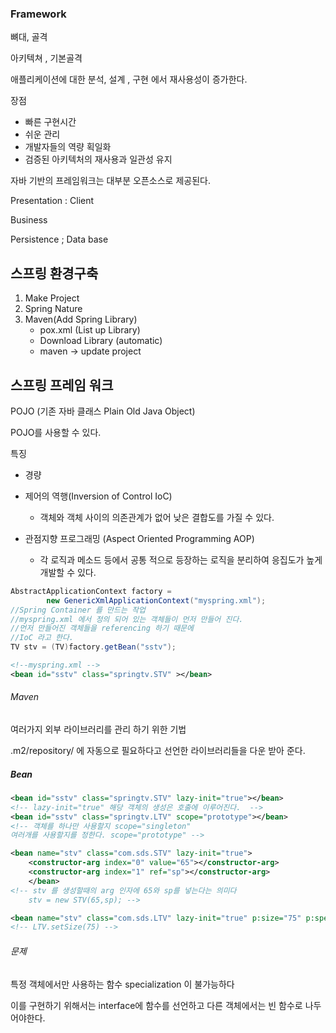 ### Framework

뼈대, 골격

아키텍쳐 , 기본골격

애플리케이션에 대한 분석, 설계 , 구현 에서 재사용성이 증가한다.

장점

- 빠른 구현시간
- 쉬운 관리
- 개발자들의 역량 획일화
- 검증된 아키텍처의 재사용과 일관성 유지

자바 기반의 프레임워크는 대부분 오픈소스로 제공된다.



Presentation : Client

Business 

Persistence ; Data base

## 스프링 환경구축

1. Make Project
2. Spring Nature
3. Maven(Add Spring Library)
   - pox.xml (List up Library)
   - Download Library (automatic)
   - maven -> update project



## 스프링 프레임 워크

POJO (기존 자바 클래스 Plain Old Java Object)

POJO를 사용할 수 있다.



특징

- 경량
- 제어의 역행(Inversion of Control IoC)
  
  - 객체와 객체 사이의 의존관계가 없어 낮은 결합도를 가질 수 있다.
  
    
- 관점지향 프로그래밍 (Aspect Oriented Programming AOP)
  
  - 각 로직과 메소드 등에서 공통 적으로 등장하는 로직을 분리하여 응집도가 높게 개발할 수 있다.

```java
AbstractApplicationContext factory = 
		new GenericXmlApplicationContext("myspring.xml");
//Spring Container 를 만드는 작업
//myspring.xml 에서 정의 되어 있는 객체들이 먼저 만들어 진다.
//먼저 만들어진 객체들을 referencing 하기 때문에 
//IoC 라고 한다.
TV stv = (TV)factory.getBean("sstv");
```

```xml
<!--myspring.xml -->
<bean id="sstv" class="springtv.STV" ></bean>
```

###### Maven

여러가지 외부 라이브러리를 관리  하기 위한 기법

.m2/repository/ 에 자동으로 필요하다고 선언한 라이브러리들을 다운 받아 준다.

##### Bean

```xml
<bean id="sstv" class="springtv.STV" lazy-init="true"></bean> 
<!-- lazy-init="true" 해당 객체의 생성은 호출에 이루어진다.  -->
<bean id="sstv" class="springtv.LTV" scope="prototype"></bean> 
<!-- 객체를 하나만 사용할지 scope="singleton"
여러개를 사용할지를 정한다. scope="prototype" -->

<bean name="stv" class="com.sds.STV" lazy-init="true">
	<constructor-arg index="0" value="65"></constructor-arg>
    <constructor-arg index="1" ref="sp"></constructor-arg>
	</bean>
<!-- stv 를 생성할때의 arg 인자에 65와 sp를 넣는다는 의미다
	stv = new STV(65,sp); -->

<bean name="stv" class="com.sds.LTV" lazy-init="true" p:size="75" p:speaker-ref="sp"></bean>
<!-- LTV.setSize(75) -->

```

###### 문제

특정 객체에서만 사용하는 함수 specialization 이 불가능하다

이를 구현하기 위해서는 interface에 함수를 선언하고 다른 객체에서는 빈 함수로 나두어야한다.